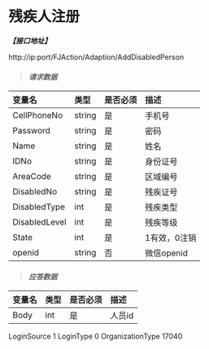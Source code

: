 # 残疾人注册

_**【接口地址】**_

http://ip:port/FJAction/Adaption/AddDisabledPerson

> #### _请求数据_

| 变量名 | 类型 | 是否必须 | 描述 |
| :--- | :--- | :--- | :--- |
| CellPhoneNo | string | 是 | 手机号 |
| Password | string | 是 | 密码 |
| Name | string | 是 | 姓名 |
| IDNo | string | 是 | 身份证号 |
| AreaCode | string | 是 | 区域编号 |
| DisabledNo | string | 是 | 残疾证号 |
| DisabledType | int | 是 | 残疾类型 |
| DisabledLevel | int | 是 | 残疾等级 |
| State | int | 是 | 1有效，0注销 |
| openid | string | 否 | 微信openid |

> #### _应答数据_


| 变量名 | 类型 | 是否必须 | 描述 |
| :--- | :--- | :--- | :--- |
| Body | int | 是 | 人员id |

LoginSource 1
LoginType 0
OrganizationType  17040




